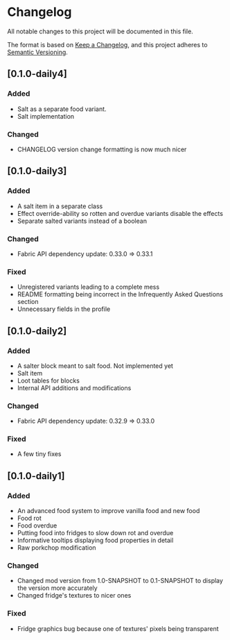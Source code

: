 # Changelog

All notable changes to this project will be documented in this file.

The format is based on [Keep a Changelog](https://keepachangelog.com/en/1.0.0/), and this project adheres
to [Semantic Versioning](https://semver.org/spec/v2.0.0.html).

## [0.1.0-daily4]

### Added

- Salt as a separate food variant.
- Salt implementation

### Changed

- CHANGELOG version change formatting is now much nicer

## [0.1.0-daily3]

### Added

- A salt item in a separate class
- Effect override-ability so rotten and overdue variants disable the effects
- Separate salted variants instead of a boolean

### Changed

- Fabric API dependency update: 0.33.0 => 0.33.1

### Fixed

- Unregistered variants leading to a complete mess
- README formatting being incorrect in the Infrequently Asked Questions section
- Unnecessary fields in the profile

## [0.1.0-daily2]

### Added

- A salter block meant to salt food. Not implemented yet
- Salt item
- Loot tables for blocks
- Internal API additions and modifications

### Changed

- Fabric API dependency update: 0.32.9 => 0.33.0

### Fixed

- A few tiny fixes

## [0.1.0-daily1]

### Added

- An advanced food system to improve vanilla food and new food
- Food rot
- Food overdue
- Putting food into fridges to slow down rot and overdue
- Informative tooltips displaying food properties in detail
- Raw porkchop modification

### Changed

- Changed mod version from 1.0-SNAPSHOT to 0.1-SNAPSHOT to display the version more accurately
- Changed fridge's textures to nicer ones

### Fixed

- Fridge graphics bug because one of textures' pixels being transparent